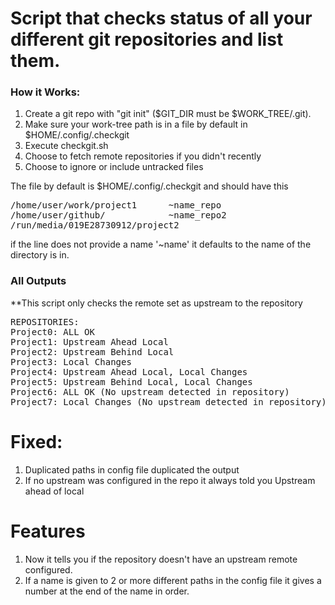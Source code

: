 # Script that checks status of all your different git repositories and list them.

### How it Works:

1. Create a git repo with "git init" ($GIT_DIR must be $WORK_TREE/.git).
2. Make sure your work-tree path is in a file by default in $HOME/.config/.checkgit
3. Execute checkgit.sh
4. Choose to fetch remote repositories if you didn't recently
5. Choose to ignore or include untracked files

The file by default is $HOME/.config/.checkgit and should have this 
<pre>
/home/user/work/project1      ~name_repo
/home/user/github/            ~name_repo2
/run/media/019E28730912/project2 
</pre>
if the line does not provide a name '~name' it defaults to the name of the directory is in.


### All Outputs
\*\*This script only checks the remote set as upstream to the repository
<pre>
REPOSITORIES:
Project0: ALL OK
Project1: Upstream Ahead Local
Project2: Upstream Behind Local
Project3: Local Changes
Project4: Upstream Ahead Local, Local Changes
Project5: Upstream Behind Local, Local Changes
Project6: ALL OK (No upstream detected in repository)
Project7: Local Changes (No upstream detected in repository)
</pre>

# Fixed:
1. Duplicated paths in config file duplicated the output
2. If no upstream was configured in the repo it always told you Upstream ahead of local

# Features
1. Now it tells you if the repository doesn't have an upstream remote configured.
2. If a name is given to 2 or more different paths in the config file it gives a number
at the end of the name in order.
